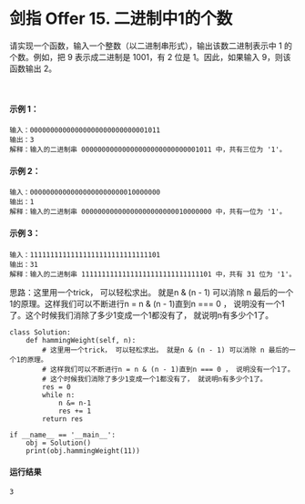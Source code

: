 # 剑指 Offer 15. 二进制中1的个数
请实现一个函数，输入一个整数（以二进制串形式），输出该数二进制表示中 1 的个数。例如，把 9 表示成二进制是 1001，有 2 位是 1。因此，如果输入 9，则该函数输出 2。

 

#### 示例 1：

    输入：00000000000000000000000000001011
    输出：3
    解释：输入的二进制串 00000000000000000000000000001011 中，共有三位为 '1'。
#### 示例 2：

    输入：00000000000000000000000010000000
    输出：1
    解释：输入的二进制串 00000000000000000000000010000000 中，共有一位为 '1'。
#### 示例 3：

    输入：11111111111111111111111111111101
    输出：31
    解释：输入的二进制串 11111111111111111111111111111101 中，共有 31 位为 '1'。

思路：这里用一个trick， 可以轻松求出。 就是n & (n - 1) 可以消除 n 最后的一个1的原理。这样我们可以不断进行n = n & (n - 1)直到n === 0 ， 说明没有一个1了。这个时候我们消除了多少1变成一个1都没有了， 就说明n有多少个1了。

    class Solution:
        def hammingWeight(self, n):
            # 这里用一个trick， 可以轻松求出。 就是n & (n - 1) 可以消除 n 最后的一个1的原理。
            # 这样我们可以不断进行n = n & (n - 1)直到n === 0 ， 说明没有一个1了。
            # 这个时候我们消除了多少1变成一个1都没有了， 就说明n有多少个1了。
            res = 0
            while n:
                n &= n-1
                res += 1
            return res

    if __name__ == '__main__':
        obj = Solution()
        print(obj.hammingWeight(11))
        
#### 运行结果
    3

